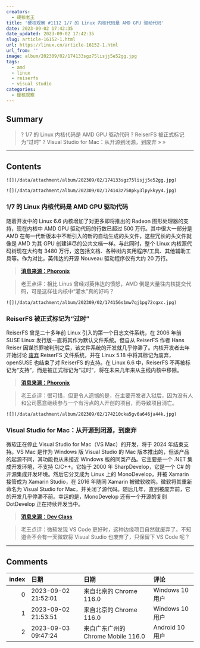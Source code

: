 ```yaml
---
creators:
  - 硬核老王
title: '硬核观察 #1112 1/7 的 Linux 内核代码是 AMD GPU 驱动代码'
date: 2023-09-02 17:42:35
date_updated: 2023-09-02 17:42:35
slug: article-16152-1.html
url: https://linux.cn/article-16152-1.html
url_from: ''
image: album/202309/02/174133sgz75lisjj5e52gg.jpg
tags:
  - amd
  - linux
  - reiserfs
  - visual studio
categories:
  - 硬核观察
---
```


## Summary

> ? 1/7 的 Linux 内核代码是 AMD GPU 驱动代码
> ? ReiserFS 被正式标记为“过时”
> ? Visual Studio for Mac：从开源到闭源，到废弃
> » 
> »

***

<!-- more -->

## Contents

`![](/data/attachment/album/202309/02/174133sgz75lisjj5e52gg.jpg)`

`![](/data/attachment/album/202309/02/174143z758pky3lpykkyy4.jpg)`

### 1/7 的 Linux 内核代码是 AMD GPU 驱动代码

随着开发中的 Linux 6.6 内核增加了对更多即将推出的 Radeon 图形处理器的支持，现在内核中 AMD GPU 驱动代码的行数已超过 500 万行。其中很大一部分是 AMD 在每一代新版本中不断引入的新的自动生成的头文件，这些冗长的头文件就像是 AMD 为其 GPU 创建详尽的公共文档一样。与此同时，整个 Linux 内核源代码树现在大约有 3480 万行，这包括文档、各种树内实用程序/工具、其他辅助工具等。作为对比，英伟达的开源 Nouveau 驱动程序仅有大约 20 万行。

> 
> **[消息来源：Phoronix](https://www.phoronix.com/news/AMD-5-Million-Lines)**
> 
> 
> 

> 
> 老王点评：相比 Linus 曾经对英伟达的愤怒，AMD 倒是大量往内核提交代码，可是这样往内核中“灌水”真的好吗？
> 
> 
> 

`![](/data/attachment/album/202309/02/174156s1mw7qj1pg72cgxc.jpg)`

### ReiserFS 被正式标记为“过时”

ReiserFS 曾是二十多年前 Linux 引入的第一个日志文件系统，在 2006 年前 SUSE Linux 发行版一直将其作为默认文件系统。但自从 ReiserFS 作者 Hans Reiser 因谋杀罪被判刑之后，该文件系统的开发就几乎停滞了。内核开发者去年开始讨论 [废弃](https://linux.cn/article-14300-1.html) ReiserFS 文件系统，并在 Linux 5.18 中将其标记为废弃，openSUSE 也结束了对 ReiserFS 的支持。在 Linux 6.6 中，ReiserFS 不再被标记为“支持”，而是被正式标记为“过时”，将在未来几年来从主线内核中移除。

> 
> **[消息来源：Phoronix](https://www.phoronix.com/news/ReiserFS-Obsolete)**
> 
> 
> 

> 
> 老王点评：很可惜，但更令人遗憾的是，在主要开发者入狱后，因为没有人和公司愿意继续参与一个有污点的人开创的项目，而导致项目消亡。
> 
> 
> 

`![](/data/attachment/album/202309/02/174210cka5gv6a646ja44k.jpg)`

### Visual Studio for Mac：从开源到闭源，到废弃

微软正在停止 Visual Studio for Mac（VS Mac）的开发，将于 2024 年结束支持。VS Mac 是作为 Windows 版 Visual Studio 的 Mac 版本推出的，但该产品的起源不同，其功能也从未接近 Windows 版的同类产品。它主要是一个 .NET 集成开发环境，不支持 C/C++。它始于 2000 年 SharpDevelop，它是一个 C# 的开源集成开发环境。然后它分叉成为 Linux 上的 MonoDevelop，并被 Xamarin 接管成为 Xamarin Studio，在 2016 年随同 Xamarin 被微软收购。微软将其重新命名为 Visual Studio for Mac，并关闭了源代码。随后几年，直到被废弃前，它的开发几乎停滞不前。幸运的是，MonoDevelop 还有一个开源的复刻 DotDevelop 正在持续开发当中。

> 
> **[消息来源：Dev Class](https://devclass.com/2023/08/31/visual-studio-for-mac-retired-from-open-source-to-closed-source-to-dead/)**
> 
> 
> 

> 
> 老王点评：微软发现 VS Code 更好时，这种边缘项目自然就废弃了。不知道会不会有一天微软将 Visual Studio 也废弃了，只保留下 VS Code 呢？
> 
> 
>

***

## Comments

|   index | 日期                | 日期                                               | 评论                                                                                                                                         |
|--------:|:--------------------|:---------------------------------------------------|:---------------------------------------------------------------------------------------------------------------------------------------------|
|       0 | 2023-09-02 21:52:01 | 来自北京的 Chrome 116.0|Windows 10 用户            | 微软                                                                                                                                         |
|       1 | 2023-09-02 21:53:51 | 来自北京的 Chrome 116.0|Windows 10 用户            | 天津                                                                                                                                         |
|       2 | 2023-09-03 09:47:24 | 来自广东广州的 Chrome Mobile 116.0|Android 10 用户 | 刚看标题还以为是VSCode for Mac。Visual Studio for Mac确实没啥用，完全不知道微软为什么要搞这个。不过微软应该不会放弃Windows版，因为可以赚钱。 |
